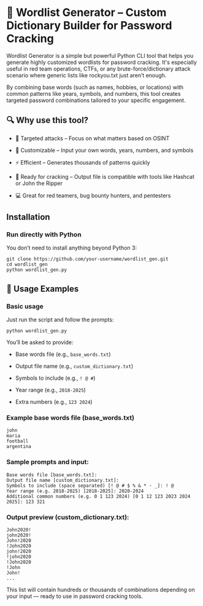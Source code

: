 # 🧠 Wordlist Generator – Custom Dictionary Builder for Password Cracking

Wordlist Generator is a simple but powerful Python CLI tool that helps you generate highly customized wordlists for password cracking.
It's especially useful in red team operations, CTFs, or any brute-force/dictionary attack scenario where generic lists like rockyou.txt just aren’t enough.

By combining base words (such as names, hobbies, or locations) with common patterns like years, symbols, and numbers, this tool creates targeted password combinations tailored to your specific engagement.

## 🔍 Why use this tool?

- 🎯 Targeted attacks – Focus on what matters based on OSINT

- 🔧 Customizable – Input your own words, years, numbers, and symbols

- ⚡ Efficient – Generates thousands of patterns quickly

- 🧪 Ready for cracking – Output file is compatible with tools like Hashcat or John the Ripper

- 💻 Great for red teamers, bug bounty hunters, and pentesters



## Installation

### Run directly with Python

You don’t need to install anything beyond Python 3:

```
git clone https://github.com/your-username/wordlist_gen.git
cd wordlist_gen
python wordlist_gen.py
```

## 🚀 Usage Examples

### Basic usage

Just run the script and follow the prompts:

```
python wordlist_gen.py
```

You’ll be asked to provide:

- Base words file (e.g., `base_words.txt`)

- Output file name (e.g., `custom_dictionary.txt`)

- Symbols to include (e.g., `! @ #`)

- Year range (e.g., `2018-2025`)

- Extra numbers (e.g., `123 2024`)

### Example base words file (base_words.txt)

```
john
maria
football
argentina
```

### Sample prompts and input:

```
Base words file [base_words.txt]:
Output file name [custom_dictionary.txt]:
Symbols to include (space separated) [! @ # $ % & * - _]: ! @
Year range (e.g. 2018-2025) [2018-2025]: 2020-2024
Additional common numbers (e.g. 0 1 123 2024) [0 1 12 123 2023 2024 2025]: 123 321
```

### Output preview (custom_dictionary.txt):

```
John2020!
john2020!
John!2020
!John2020
john!2020
!john2020
!John2020
!John
John!
...
```

This list will contain hundreds or thousands of combinations depending on your input — ready to use in password cracking tools.
